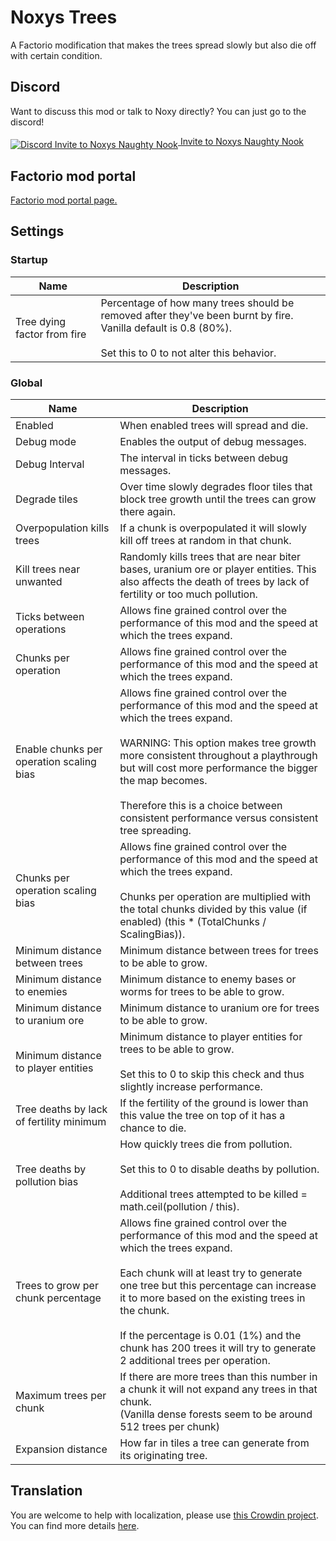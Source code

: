 # Noxys Trees

A Factorio modification that makes the trees spread slowly but also die off with certain condition.

## Discord

Want to discuss this mod or talk to Noxy directly? You can just go to the discord!

[<img src="http://cyanox.nl/discord.png" align="middle" title="Discord Invite to Noxys Naughty Nook"  /> Invite to Noxys Naughty Nook](https://discord.gg/0bly1P1wIaTXv9W5)

## Factorio mod portal

[Factorio mod portal page.](https://mods.factorio.com/mods/CobaltSky/Noxys_Trees)

## Settings

### Startup

| Name | Description |
| -------- | -------- |
| Tree dying factor from fire | Percentage of how many trees should be removed after they've been burnt by fire.<br>Vanilla default is 0.8 (80%).<br><br>Set this to 0 to not alter this behavior. |

### Global

| Name | Description |
| -------- | -------- |
| Enabled | When enabled trees will spread and die. |
| Debug mode | Enables the output of debug messages. |
| Debug Interval | The interval in ticks between debug messages. |
| Degrade tiles | Over time slowly degrades floor tiles that block tree growth until the trees can grow there again. |
| Overpopulation kills trees | If a chunk is overpopulated it will slowly kill off trees at random in that chunk. |
| Kill trees near unwanted | Randomly kills trees that are near biter bases, uranium ore or player entities. This also affects the death of trees by lack of fertility or too much pollution. |
| Ticks between operations | Allows fine grained control over the performance of this mod and the speed at which the trees expand. |
| Chunks per operation | Allows fine grained control over the performance of this mod and the speed at which the trees expand. |
| Enable chunks per operation scaling bias | Allows fine grained control over the performance of this mod and the speed at which the trees expand.<br><br>WARNING: This option makes tree growth more consistent throughout a playthrough but will cost more performance the bigger the map becomes.<br><br>Therefore this is a choice between consistent performance versus consistent tree spreading. |
| Chunks per operation scaling bias | Allows fine grained control over the performance of this mod and the speed at which the trees expand.<br><br>Chunks per operation are multiplied with the total chunks divided by this value (if enabled) (this * (TotalChunks / ScalingBias)). |
| Minimum distance between trees | Minimum distance between trees for trees to be able to grow. |
| Minimum distance to enemies | Minimum distance to enemy bases or worms for trees to be able to grow. |
| Minimum distance to uranium ore | Minimum distance to uranium ore for trees to be able to grow. |
| Minimum distance to player entities | Minimum distance to player entities for trees to be able to grow.<br><br>Set this to 0 to skip this check and thus slightly increase performance. |
| Tree deaths by lack of fertility minimum | If the fertility of the ground is lower than this value the tree on top of it has a chance to die. |
| Tree deaths by pollution bias | How quickly trees die from pollution.<br><br>Set this to 0 to disable deaths by pollution.<br><br>Additional trees attempted to be killed = math.ceil(pollution / this). |
| Trees to grow per chunk percentage | Allows fine grained control over the performance of this mod and the speed at which the trees expand.<br><br>Each chunk will at least try to generate one tree but this percentage can increase it to more based on the existing trees in the chunk.<br><br>If the percentage is 0.01 (1%) and the chunk has 200 trees it will try to generate 2 additional trees per operation. |
| Maximum trees per chunk | If there are more trees than this number in a chunk it will not expand any trees in that chunk.<br>(Vanilla dense forests seem to be around 512 trees per chunk) |
| Expansion distance | How far in tiles a tree can generate from its originating tree. |

## Translation

You are welcome to help with localization, please use [this Crowdin project](https://crowdin.com/project/factorio-mods-localization). You can find more details [here](https://github.com/dima74/factorio-mods-localization#how-to-translate-using-crowdin).
